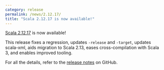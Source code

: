 ```yaml
---
category: release
permalink: /news/2.12.17/
title: "Scala 2.12.17 is now available!"
---
```

[Scala 2.12.17](https://github.com/scala/scala/releases/tag/v2.12.17) is now available!

This release
fixes a regression,
updates `-release` and `-target`,
updates scala-xml,
aids migration to Scala 2.13,
eases cross-compilation with Scala 3,
and enables improved tooling.

For all the details, refer to the [release notes](https://github.com/scala/scala/releases/tag/v2.12.17) on GitHub.
